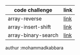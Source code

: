 | code challenge      | link |
| ----------- | ----------- |
| array-reverse      | [link](https://github.com/mohammadkabbara/data-structures-and-algorithms/tree/main/java) 
|array-insert-shift      | [link](https://github.com/mohammadkabbara/data-structures-and-algorithms/tree/main/java)      | [link](https://github.com/mohammadkabbara/data-structures-and-algorithms/tree/main/java/array-insert-shift) 
| array-binary-search| [link](https://github.com/mohammadkabbara/data-structures-and-algorithms/tree/main/java) 

authur :mohammadkabbara
     
